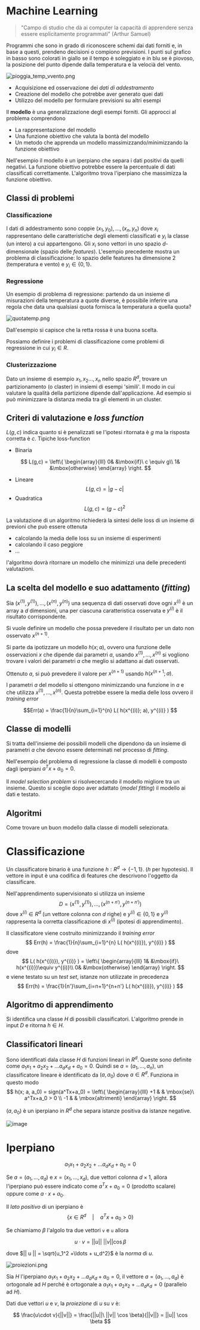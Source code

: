 # Machine Learning

> "Campo di studio che dà ai computer la capacità di apprendere senza essere esplicitamente programmati" (Arthur Samuel)

Programmi che sono in grado di riconoscere schemi dai dati forniti e, in base a questi, prendeno decisioni o compiono previsioni. I punti sul grafico in basso sono colorati in giallo se il tempo è soleggiato e in blu se è piovoso, la posizione del punto dipende dalla temperatura e la velocià del vento. 

![pioggia_temp_vvento.png](./01-pioggia_temp_vvento.png)


- Acquisizione ed osservazione dei *dati di addestramento* 
- Creazione del modello che potrebbe aver generato quei dati
- Utilizzo del modello per formulare previsioni su altri esempi


Il **modello** è una generalizzazione degli esempi forniti. Gli approcci al problema comprendono

- La rappresentazione del modello
- Una funzione obiettivo che valuta la bontà del modello
- Un metodo che apprenda un modello massimizzando/minimizzando la funzione obiettivo

Nell'esempio il modello è un iperpiano che separa i dati positivi da quelli negativi. La funzione obiettivo potrebbe essere la percentuale di dati classificati correttamente. L'algoritmo trova l'iperpiano che massimizza la funzione obiettivo.

## Classi di problemi

### Classificazione

I dati di addestramento sono coppie $(x_1, y_0), \ldots, (x_n, y_n)$ dove $x_i$ rappresentano delle caratteristiche degli elementi classificati e $y_i$ la classe (un intero) a cui appartengono. Gli $x_i$ sono vettori in uno spazio $d$-dimensionale (spazio delle *features*). L'esempio precedente mostra un problema di classificazione: lo spazio delle features ha dimensione $2$ (temperatura e vento) e $y_i \in \{0, 1\}$. 

### Regressione

Un esempio di problema di regressione: partendo da un insieme di misurazioni della temperatura a quote diverse, è possibile inferire una regola che data una qualsiasi quota fornisca la temperatura a quella quota?

![quotatemp.png](./02-quotatemp.png)

Dall'esempio si capisce che la retta rossa è una buona scelta.

Possiamo definire i problemi di classificazione come problemi di regressione in cui $y_i \in R$. 

### Clusterizzazione

Dato un insieme di esempio $x_1, x_2\ldots, x_n$ nello spazio $R^d$, trovare un partizionamento (o claster) in insiemi di esempi 'simili'. Il modo in cui valutare la qualità della partizione dipende dall'applicazione. Ad esempio si può minimizzare la distanza media tra gli elementi in un cluster.

## Criteri di valutazione e *loss function*

$L(g, c)$ indica quanto si è  penalizzati se l'ipotesi ritornata è $g$ ma la risposta corretta è $c$. Tipiche loss-function

- Binaria

$$
L(g,c) = \left\{
\begin{array}{lll}
0& &\mbox{if}\ c \equiv g\\
1& &\mbox{otherwise}
\end{array}
\right.
$$
  
- Lineare
    $$L(g,c) = |g-c|$$
- Quadratica
    $$L(g,c) = (g-c)^2$$
    
La valutazione di un algoritmo richiederà la sintesi delle loss di un insieme di previoni che può essere ottenuta

- calcolando la media delle loss su un insieme di esperimenti
- calcolando il caso peggiore
- ...

l'algoritmo dovrà ritornare un modello che minimizzi una delle precedenti valutazioni.

## La scelta del modello e suo adattamento (*fitting*)

Sia $(x^{(1)}, y^{(1)}),\ldots,(x^{(n)}, y^{(n)})$ una sequenza di dati osservati dove ogni $x^{(i)}$ è un array a $d$ dimensioni, una per ciascuna caratteristica osservata e $y^{(i)}$ è il risultato corrispondente.

Si vuole definire un modello che possa prevedere il risultato per un dato non osservato $x^{(n+1)}$.

Si parte da ipotizzare un modello $h(x; a)$, ovvero una funzione delle osservazioni $x$ che dipende dai parametri $a$, usando $x^{(1)},\ldots,x^{(n)}$ si vogliono trovare i valori dei parametri $a$ che meglio si adattano ai dati osservati.

Ottenuto $a$, si può prevedere il valore per $x^{(n+1)}$ usando $h(x^{(n+1}; a)$.

I parametri $a$ del modello si ottengono minimizzando una funzione in $a$ e che utilizza $x^{(1)},\ldots,x^{(n)}$. Questa potrebbe essere la media delle loss ovvero il *training error*

$$Err(a) = \frac{1}{n}\sum_{i=1}^{n} L( h(x^{(i)}; a), y^{(i)} ) $$

## Classe di modelli

Si tratta dell'insieme dei possibili modelli che dipendono da un insieme di parametri $a$ che devono essere determinati nel processo di *fitting*.

Nell'esempio del problema di regressione la classe di modelli è composto dagli iperpiani $a^T x + a_0 = 0$.

Il *model selection problem* si risolvecercando il modello migliore tra un insieme. Questo si sceglie dopo aver adattato (*model fitting*) il modello ai dati e testato.

## Algoritmi

Come trovare un buon modello dalla classe di modelli selezionata.

# Classificazione

Un classificatore binario è una funzione $h:R^d \rightarrow \{-1, 1\}$. ($h$ per hypotesis). Il vettore in input è una codifica di features che descrivono l'oggetto da classificare.

Nell'apprendimento supervisionato si utilizza un insieme
$$
D = (x^{(1)}, y^{(1)}), \ldots, (x^{(n+n')}, y^{(n+n')})
$$
dove $x^{(i)} \in R^d$ (un vettore colonna con $d$ righe) e $y^{(i)} \in \{0,1\}$ e $y^{(i)}$ rappresenta la corretta classificazione di $x^{(i)}$ (ipotesi di apprendimento).

Il classificatore viene costruito minimizzando il *training error*
$$
Err(h) = \frac{1}{n}\sum_{i=1}^{n} L( h(x^{(i)}), y^{(i)} )
$$
dove
$$
    L( h(x^{(i)}), y^{(i)} ) = \left\{
    \begin{array}{lll}
    1& &\mbox{if}\ h(x^{(i)})\equiv y^{(i)}\\
    0& &\mbox{otherwise}
    \end{array}
    \right.
$$
e viene testato su un *test set*, istanze non utilizzate in precedenza
$$
Err(h) = \frac{1}{n'}\sum_{i=n+1}^{n+n'} L( h(x^{(i)}), y^{(i)} )
$$

## Algoritmo di apprendimento

Si identifica una classe $H$ di possibili classificatori. L'algoritmo prende in input $D$ e ritorna $h \in H$.

## Classificatori lineari

Sono identificati dala classe $H$ di funzioni lineari in $R^d$. Queste sono definite come $a_1 x_1 + a_2 x_2 + \ldots a_d x_d + a_0 = 0$. Quindi se $a = (a_1,\ldots, a_n)$, un classificatore lineare è identificato da $(a, a_0)$ dove $a \in R^d$. Funziona in questo modo
$$
h(x; a, a_0) = sign(a^Tx+a_0) = \left\{
\begin{array}{lll}
+1 & & \mbox{se}\ a^Tx+a_0 > 0 \\
-1 & & \mbox{altrimenti}
\end{array}
\right.
$$

$(a, a_0)$ è un iperpiano in $R^d$ che separa istanze positiva da istanze negative.

![image](./03-classificatore_lineare.png)

# Iperpiano

$$a_1 x_1 + a_2 x_2 + \ldots a_d x_d + a_0 = 0$$

Se $a = (a_1,\ldots,a_d)$ e $x = (x_1,\ldots,x_d)$, due vettori colonna $d\times 1$, allora l'iperpiano può essere indicato come $a^T x +a_0 = 0$ (prodotto scalare) oppure come $a \cdot x + a_0$.

Il *lato positivo* di un iperpiano è $$\{  x\in R^d \quad |\quad a^T x + a_0 > 0 \}$$

Se chiamiamo $\beta$ l'algolo tra due vettori `v` e `u` allora

$$u\cdot v = ||u||\ ||v|| \cos \beta$$

dove  $|| u || = \sqrt{u_1^2 +\ldots + u_d^2}$ è la *norma* di $u$.

![proiezioni.png](./04-proiezioni.png)

Sia $H$ l'iperpiano $a_1 x_1 + a_2 x_2 + \ldots a_d x_d + a_0 = 0$, il vettore $a = (a_1,\ldots,a_d)$ è ortogonale ad $H$ perché è ortogonale a  $a_1 x_1 + a_2 x_2 + \ldots a_d x_d = 0$ (parallelo ad $H$).


Dati due vettori $u$ e $v$, la *proiezione* di $u$ su $v$ è:

$$
\frac{u\cdot v}{||v||} = \frac{||u||\ ||v|| \cos \beta}{||v||} = ||u|| \cos \beta
$$ 
